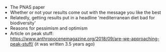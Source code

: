 
- The PNAS paper
- Whether or not your results come out with the message you like the best
- Relatedly, getting results put in a headline 'mediterranean diet bad for biodiversity'
- Reasons for pessimism and optimism
- Article on peak stuff: https://www.anthropocenemagazine.org/2018/09/are-we-approaching-peak-stuff/ (it was written 3.5 years ago)